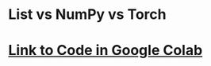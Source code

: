 # List vs NumPy vs Torch 

# [Link to Code in Google Colab](https://colab.research.google.com/drive/1Vxb_GqmMWStbwW5W5IDRcjFMJkPpv0YS?usp=sharing)
